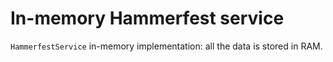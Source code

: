 # In-memory Hammerfest service

`HammerfestService` in-memory implementation: all the data is stored in RAM.
